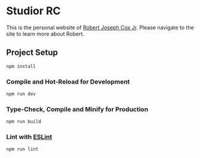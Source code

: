 # Studior RC

This is the personal website of [Robert Joseph Cox Jr](https://studiorclv.com). Please navigate to the site to learn more about Robert.

## Project Setup

```sh
npm install
```

### Compile and Hot-Reload for Development

```sh
npm run dev
```

### Type-Check, Compile and Minify for Production

```sh
npm run build
```

### Lint with [ESLint](https://eslint.org/)

```sh
npm run lint
```
